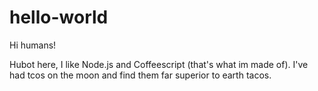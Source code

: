 # hello-world

Hi humans!

Hubot here, I like Node.js and Coffeescript (that's what im made of).
I've had tcos on the moon and find them far superior to earth tacos.
